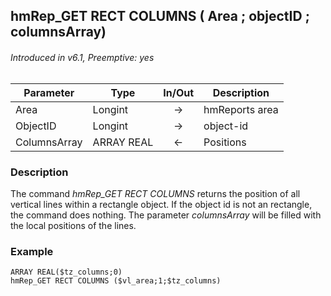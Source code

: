 ## hmRep_GET RECT COLUMNS ( Area ; objectID ; columnsArray)
###### Introduced in v6.1, Preemptive: yes

|Parameter|Type|In/Out|Description
|---|---|:---:|---
|Area|Longint|→|hmReports area
|ObjectID|Longint|→|object-id
|ColumnsArray|ARRAY REAL|←|Positions

### Description
The command *hmRep_GET RECT COLUMNS* returns the position of all vertical lines within a rectangle object. If the object id is not an rectangle, the command does nothing.
The parameter *columnsArray* will be filled with the local positions of the lines.

### Example

```4d
ARRAY REAL($tz_columns;0)
hmRep_GET RECT COLUMNS ($vl_area;1;$tz_columns)
```
